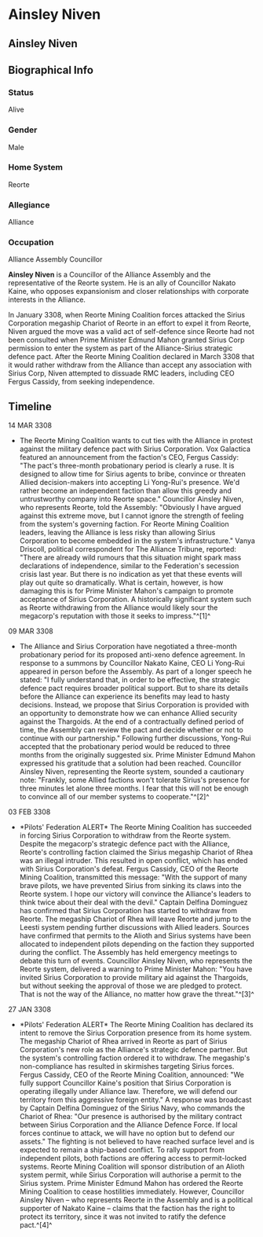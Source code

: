# Ainsley Niven
## Ainsley Niven

		

## Biographical Info

### Status

Alive

### Gender

Male

### Home System

Reorte

### Allegiance

Alliance

### Occupation

Alliance Assembly Councillor

**Ainsley Niven** is a Councillor of the Alliance Assembly and the representative of the Reorte system. He is an ally of Councillor Nakato Kaine, who opposes expansionism and closer relationships with corporate interests in the Alliance.

In January 3308, when Reorte Mining Coalition forces attacked the Sirius Corporation megaship Chariot of Reorte in an effort to expel it from Reorte, Niven argued the move was a valid act of self-defence since Reorte had not been consulted when Prime Minister Edmund Mahon granted Sirius Corp permission to enter the system as part of the Alliance-Sirius strategic defence pact. After the Reorte Mining Coalition declared in March 3308 that it would rather withdraw from the Alliance than accept any association with Sirius Corp, Niven attempted to dissuade RMC leaders, including CEO Fergus Cassidy, from seeking independence.

## Timeline

14 MAR 3308

- The Reorte Mining Coalition wants to cut ties with the Alliance in protest against the military defence pact with Sirius Corporation. Vox Galactica featured an announcement from the faction's CEO, Fergus Cassidy: "The pact's three-month probationary period is clearly a ruse. It is designed to allow time for Sirius agents to bribe, convince or threaten Allied decision-makers into accepting Li Yong-Rui's presence. We'd rather become an independent faction than allow this greedy and untrustworthy company into Reorte space." Councillor Ainsley Niven, who represents Reorte, told the Assembly: "Obviously I have argued against this extreme move, but I cannot ignore the strength of feeling from the system's governing faction. For Reorte Mining Coalition leaders, leaving the Alliance is less risky than allowing Sirius Corporation to become embedded in the system's infrastructure." Vanya Driscoll, political correspondent for The Alliance Tribune, reported: "There are already wild rumours that this situation might spark mass declarations of independence, similar to the Federation's secession crisis last year. But there is no indication as yet that these events will play out quite so dramatically. What is certain, however, is how damaging this is for Prime Minister Mahon's campaign to promote acceptance of Sirius Corporation. A historically significant system such as Reorte withdrawing from the Alliance would likely sour the megacorp's reputation with those it seeks to impress."^[1]^

09 MAR 3308

- The Alliance and Sirius Corporation have negotiated a three-month probationary period for its proposed anti-xeno defence agreement. In response to a summons by Councillor Nakato Kaine, CEO Li Yong-Rui appeared in person before the Assembly. As part of a longer speech he stated: "I fully understand that, in order to be effective, the strategic defence pact requires broader political support. But to share its details before the Alliance can experience its benefits may lead to hasty decisions. Instead, we propose that Sirius Corporation is provided with an opportunity to demonstrate how we can enhance Allied security against the Thargoids. At the end of a contractually defined period of time, the Assembly can review the pact and decide whether or not to continue with our partnership." Following further discussions, Yong-Rui accepted that the probationary period would be reduced to three months from the originally suggested six. Prime Minister Edmund Mahon expressed his gratitude that a solution had been reached. Councillor Ainsley Niven, representing the Reorte system, sounded a cautionary note: "Frankly, some Allied factions won't tolerate Sirius's presence for three minutes let alone three months. I fear that this will not be enough to convince all of our member systems to cooperate."^[2]^

03 FEB 3308

- \*Pilots' Federation ALERT\*
The Reorte Mining Coalition has succeeded in forcing Sirius Corporation to withdraw from the Reorte system. Despite the megacorp's strategic defence pact with the Alliance, Reorte's controlling faction claimed the Sirius megaship Chariot of Rhea was an illegal intruder. This resulted in open conflict, which has ended with Sirius Corporation's defeat. Fergus Cassidy, CEO of the Reorte Mining Coalition, transmitted this message: "With the support of many brave pilots, we have prevented Sirius from sinking its claws into the Reorte system. I hope our victory will convince the Alliance's leaders to think twice about their deal with the devil." Captain Delfina Dominguez has confirmed that Sirius Corporation has started to withdraw from Reorte. The megaship Chariot of Rhea will leave Reorte and jump to the Leesti system pending further discussions with Allied leaders. Sources have confirmed that permits to the Alioth and Sirius systems have been allocated to independent pilots depending on the faction they supported during the conflict. The Assembly has held emergency meetings to debate this turn of events. Councillor Ainsley Niven, who represents the Reorte system, delivered a warning to Prime Minister Mahon: "You have invited Sirius Corporation to provide military aid against the Thargoids, but without seeking the approval of those we are pledged to protect. That is not the way of the Alliance, no matter how grave the threat."^[3]^

27 JAN 3308

- \*Pilots' Federation ALERT\*
The Reorte Mining Coalition has declared its intent to remove the Sirius Corporation presence from its home system. The megaship Chariot of Rhea arrived in Reorte as part of Sirius Corporation's new role as the Alliance's strategic defence partner. But the system's controlling faction ordered it to withdraw. The megaship's non-compliance has resulted in skirmishes targeting Sirius forces. Fergus Cassidy, CEO of the Reorte Mining Coalition, announced: "We fully support Councillor Kaine's position that Sirius Corporation is operating illegally under Alliance law. Therefore, we will defend our territory from this aggressive foreign entity." A response was broadcast by Captain Delfina Dominguez of the Sirius Navy, who commands the Chariot of Rhea: "Our presence is authorised by the military contract between Sirius Corporation and the Alliance Defence Force. If local forces continue to attack, we will have no option but to defend our assets." The fighting is not believed to have reached surface level and is expected to remain a ship-based conflict. To rally support from independent pilots, both factions are offering access to permit-locked systems. Reorte Mining Coalition will sponsor distribution of an Alioth system permit, while Sirius Corporation will authorise a permit to the Sirius system. Prime Minister Edmund Mahon has ordered the Reorte Mining Coalition to cease hostilities immediately. However, Councillor Ainsley Niven – who represents Reorte in the Assembly and is a political supporter of Nakato Kaine – claims that the faction has the right to protect its territory, since it was not invited to ratify the defence pact.^[4]^